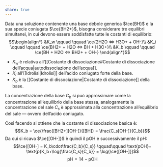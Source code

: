 ```yaml
---
share: true
---
```

Data una soluzione contenente una base debole generica $\ce{BH}$ e la sua specie coniugata $\ce{BH2+}$, bisogna considerare tre equilibri simultanei, in cui devono essere soddisfatte tutte le costanti di equilibrio:
$$\begin{align*}
&K_w \qquad \qquad \ce{2H2O <=> H3O+ + OH-}\\
&K_i \qquad \qquad \ce{BH2+ + H2O <=> BH + H3O+}\\
&K_b \qquad \qquad \ce{BH + H2O <=> BH2+ + OH-}
\end{align*}$$
- $K_w$ è relativa all’[[Costante di dissociazione#Costante di dissociazione dell’acqua|autodissociazione dell’acqua]].
- $K_i$ all’[[Idrolisi|Idrolisi]] dell’acido coniugato forte della base.
- $K_b$ è la [[Costante di dissociazione|Costante di dissociazione]] della base.

La concentrazione della base $C_b$ si può approssimare come la concentrazione all’equilibrio della base stessa, analogamente la concentrazione del sale $C_s$ è approssimata alla concentrazione all’equilibrio del sale — ovvero dell’acido coniugato.

Così facendo si ottiene che la costante di dissociazione basica è:
$$K_b = \ce{\frac{[BH2+][OH-]}{[BH]} = \frac{C_s[OH-]}{C_b}}$$
Da cui si ricava $\ce{[OH-]}$ è quindi il pOH e successivamente il pH:
$$\ce{[OH-] = K_b\cdot\frac{C_b}{C_s}} \qquad\qquad \text{pOH}= \text{p}K_b+\log{\frac{C_s}{C_b}} = \log{\ce{[OH-]}}$$
$$\text{pH}=14-\text{pOH}$$